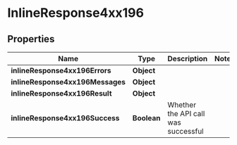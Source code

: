 # InlineResponse4xx196

## Properties
Name | Type | Description | Notes
------------ | ------------- | ------------- | -------------
**inlineResponse4xx196Errors** | **Object** |  | 
**inlineResponse4xx196Messages** | **Object** |  | 
**inlineResponse4xx196Result** | **Object** |  | 
**inlineResponse4xx196Success** | **Boolean** | Whether the API call was successful | 
